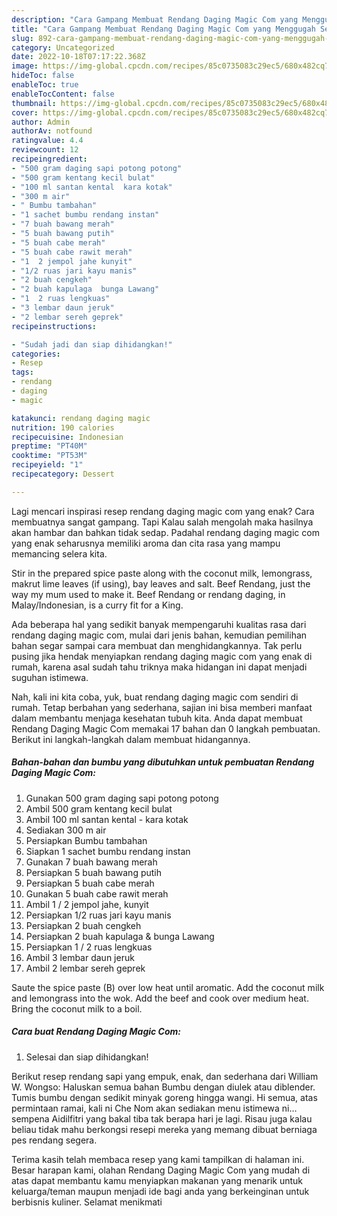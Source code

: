 ```yaml
---
description: "Cara Gampang Membuat Rendang Daging Magic Com yang Menggugah Selera "
title: "Cara Gampang Membuat Rendang Daging Magic Com yang Menggugah Selera "
slug: 892-cara-gampang-membuat-rendang-daging-magic-com-yang-menggugah-selera
category: Uncategorized
date: 2022-10-18T07:17:22.368Z
image: https://img-global.cpcdn.com/recipes/85c0735083c29ec5/680x482cq70/rendang-daging-magic-com-foto-resep-utama.jpg
hideToc: false
enableToc: true
enableTocContent: false
thumbnail: https://img-global.cpcdn.com/recipes/85c0735083c29ec5/680x482cq70/rendang-daging-magic-com-foto-resep-utama.jpg
cover: https://img-global.cpcdn.com/recipes/85c0735083c29ec5/680x482cq70/rendang-daging-magic-com-foto-resep-utama.jpg
author: Admin
authorAv: notfound
ratingvalue: 4.4
reviewcount: 12
recipeingredient:
- "500 gram daging sapi potong potong"
- "500 gram kentang kecil bulat"
- "100 ml santan kental  kara kotak"
- "300 m air"
- " Bumbu tambahan"
- "1 sachet bumbu rendang instan"
- "7 buah bawang merah"
- "5 buah bawang putih"
- "5 buah cabe merah"
- "5 buah cabe rawit merah"
- "1  2 jempol jahe kunyit"
- "1/2 ruas jari kayu manis"
- "2 buah cengkeh"
- "2 buah kapulaga  bunga Lawang"
- "1  2 ruas lengkuas"
- "3 lembar daun jeruk"
- "2 lembar sereh geprek"
recipeinstructions:

- "Sudah jadi dan siap dihidangkan!"
categories:
- Resep
tags:
- rendang
- daging
- magic

katakunci: rendang daging magic 
nutrition: 190 calories
recipecuisine: Indonesian
preptime: "PT40M"
cooktime: "PT53M"
recipeyield: "1"
recipecategory: Dessert

---
```



Lagi mencari inspirasi resep rendang daging magic com yang enak? Cara membuatnya sangat gampang. Tapi Kalau salah mengolah maka hasilnya akan hambar dan bahkan tidak sedap. Padahal rendang daging magic com yang enak seharusnya memiliki aroma dan cita rasa yang mampu memancing selera kita.


Stir in the prepared spice paste along with the coconut milk, lemongrass, makrut lime leaves (if using), bay leaves and salt. Beef Rendang, just the way my mum used to make it. Beef Rendang or rendang daging, in Malay/Indonesian, is a curry fit for a King.

Ada beberapa hal yang sedikit banyak mempengaruhi kualitas rasa dari rendang daging magic com, mulai dari jenis bahan, kemudian pemilihan bahan segar sampai cara membuat dan menghidangkannya. Tak perlu pusing jika hendak menyiapkan rendang daging magic com yang enak di rumah, karena asal sudah tahu triknya maka hidangan ini dapat menjadi suguhan istimewa.


Nah, kali ini kita coba, yuk, buat rendang daging magic com sendiri di rumah. Tetap berbahan yang sederhana, sajian ini bisa memberi manfaat dalam membantu menjaga kesehatan tubuh kita. Anda dapat membuat Rendang Daging Magic Com memakai 17 bahan dan 0 langkah pembuatan. Berikut ini langkah-langkah dalam membuat hidangannya.

<!--inarticleads1-->

##### Bahan-bahan dan bumbu yang dibutuhkan untuk pembuatan Rendang Daging Magic Com:

1. Gunakan 500 gram daging sapi potong potong
1. Ambil 500 gram kentang kecil bulat
1. Ambil 100 ml santan kental - kara kotak
1. Sediakan 300 m air
1. Persiapkan  Bumbu tambahan
1. Siapkan 1 sachet bumbu rendang instan
1. Gunakan 7 buah bawang merah
1. Persiapkan 5 buah bawang putih
1. Persiapkan 5 buah cabe merah
1. Gunakan 5 buah cabe rawit merah
1. Ambil 1 / 2 jempol jahe, kunyit
1. Persiapkan 1/2 ruas jari kayu manis
1. Persiapkan 2 buah cengkeh
1. Persiapkan 2 buah kapulaga &amp; bunga Lawang
1. Persiapkan 1 / 2 ruas lengkuas
1. Ambil 3 lembar daun jeruk
1. Ambil 2 lembar sereh geprek


Saute the spice paste (B) over low heat until aromatic. Add the coconut milk and lemongrass into the wok. Add the beef and cook over medium heat. Bring the coconut milk to a boil. 

<!--inarticleads2-->

##### Cara buat Rendang Daging Magic Com:


1. Selesai dan siap dihidangkan!

Berikut resep rendang sapi yang empuk, enak, dan sederhana dari William W. Wongso: Haluskan semua bahan Bumbu dengan diulek atau diblender. Tumis bumbu dengan sedikit minyak goreng hingga wangi. Hi semua, atas permintaan ramai, kali ni Che Nom akan sediakan menu istimewa ni…sempena Aidilfitri yang bakal tiba tak berapa hari je lagi. Risau juga kalau beliau tidak mahu berkongsi resepi mereka yang memang dibuat berniaga pes rendang segera. 

Terima kasih telah membaca resep yang kami tampilkan di halaman ini. Besar harapan kami, olahan Rendang Daging Magic Com yang mudah di atas dapat membantu kamu menyiapkan makanan yang menarik untuk keluarga/teman maupun menjadi ide bagi anda yang berkeinginan untuk berbisnis kuliner. Selamat menikmati
